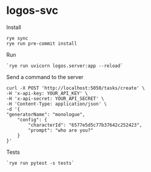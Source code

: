# logos-svc

Install

```
rye sync
rye run pre-commit install
```

Run

    `rye run uvicorn logos.server:app --reload`

Send a command to the server


    curl -X POST 'http://localhost:5050/tasks/create' \
    -H 'x-api-key: YOUR_API_KEY' \
    -H 'x-api-secret: YOUR_API_SECRET' \
    -H 'Content-Type: application/json' \
    -d '{
    "generatorName": "monologue",
        "config": {
            "characterId": "6577e5d5c77b37642c252423",
            "prompt": "who are you?"
        }
    }'



Tests

    `rye run pytest -s tests`
